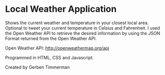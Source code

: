 # Local Weather Application
Shows the current weather and temperature in your closest local area. Optional to tweet your current temperature in Celsius and Fahrenheit. I used the Open Weather API to retrieve the desired information by using the JSON Format returned from the Open Weather API.

Open Weather API: http://openweathermap.org/api

Programmed in HTML, CSS and Javascript.

Created by Gerben Timmerman
